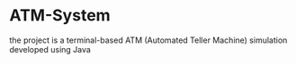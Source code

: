 # ATM-System
the project is a terminal-based ATM (Automated Teller Machine) simulation developed using Java
